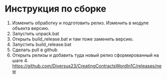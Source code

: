 # Инструкция по сборке
1. Изменить обработку и подготовить релиз. Изменить в модуле объекта версию.
2. Запустить unpack.bat
3. Открыть build_release.bat и там тоже заменить версию.
4. Запустить build_release.bat
5. Сделать pull в github
6. Открыть релизы и добавить туда новый релиз сформированный на шаге 4. https://github.com/Diversus23/CreatingContractsWordIn1C/releases/new
